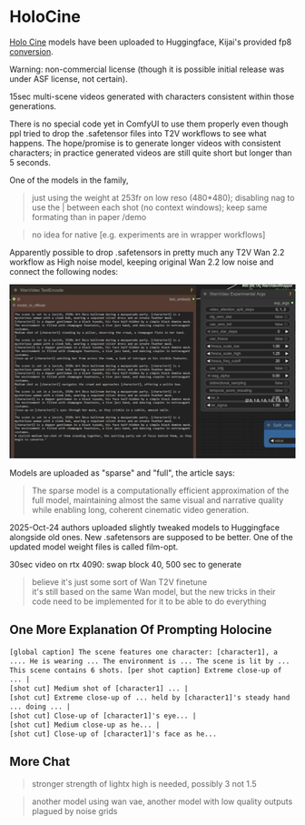 # HoloCine

[Holo Cine](https://holo-cine.github.io/) models have been uploaded to Huggingface, Kijai's provided fp8 [conversion](https://huggingface.co/Kijai/WanVideo_comfy_fp8_scaled/tree/main/T2V/HoloCine).

Warning: non-commercial license (though it is possible initial release was under ASF license, not certain).

15sec multi-scene videos generated with characters consistent within those generations.

There is no special code yet in ComfyUI to use them properly even though ppl tried to drop the .safetensor files into T2V workflows to see what happens.
The hope/promise is to generate longer videos with consistent characters; in practice generated videos are still quite short but longer than 5 seconds.

One of the models in the family, 

> just using the weight at 253fr on low reso (480*480);
> disabling nag to use the | between each shot (no context windows);
> keep same formating than in paper /demo

> no idea for native [e.g. experiments are in wrapper workflows]

Apparently possible to drop .safetensors in pretty much any T2V Wan 2.2 workflow as High noise model, keeping original Wan 2.2 low noise and connect the following nodes:

![holocine-prompts.webp](screenshots/holocine-prompts.webp)

Models are uploaded as "sparse" and "full", the article says:
> The sparse model is a computationally efficient approximation of the full model, maintaining
> almost the same visual and narrative quality while enabling long, coherent cinematic video generation.

2025-Oct-24 authors uploaded slightly tweaked models to Huggingface alongside old ones. New .safetensors are supposed to be better. One of the updated model weight files is called film-opt.

30sec video on rtx 4090: swap block 40, 500 sec to generate

> believe it's just some sort of Wan T2V finetune  
> it's still based on the same Wan model, but the new tricks in their code need to be implemented for it to be able to do everything

## One More Explanation Of Prompting Holocine

```
[global caption] The scene features one character: [character1], a .... He is wearing ... The environment is ... The scene is lit by ... This scene contains 6 shots. [per shot caption] Extreme close-up of ... |
[shot cut] Medium shot of [character1] ... |
[shot cut] Extreme close-up of ... held by [character1]'s steady hand ... doing ... |
[shot cut] Close-up of [character1]'s eye... |
[shot cut] Medium close-up as he... |
[shot cut] Close-up of [character1]'s face as he...
```

## More Chat

> stronger strength of lightx high is needed, possibly 3 not 1.5

> another model using wan vae, another model with low quality outputs plagued by noise grids

